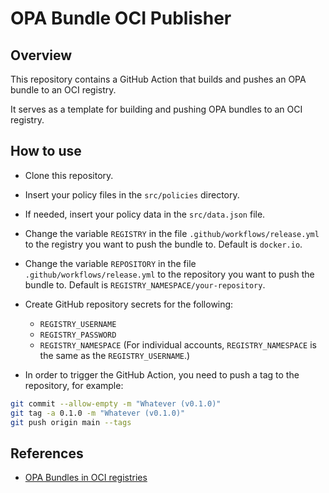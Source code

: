 # OPA Bundle OCI Publisher

## Overview

This repository contains a GitHub Action that builds and pushes an OPA bundle to an OCI registry.

It serves as a template for building and pushing OPA bundles to an OCI registry.

## How to use

- Clone this repository.

- Insert your policy files in the `src/policies` directory.

- If needed, insert your policy data in the `src/data.json` file.

- Change the variable `REGISTRY` in the file `.github/workflows/release.yml` to the registry you want to push the bundle to. Default is `docker.io`.

- Change the variable `REPOSITORY` in the file `.github/workflows/release.yml` to the repository you want to push the bundle to. Default is `REGISTRY_NAMESPACE/your-repository`.

- Create GitHub repository secrets for the following:
    + `REGISTRY_USERNAME`
    + `REGISTRY_PASSWORD`
    + `REGISTRY_NAMESPACE`
(For individual accounts, `REGISTRY_NAMESPACE` is the same as the `REGISTRY_USERNAME`.)

- In order to trigger the GitHub Action, you need to push a tag to the repository, for example:
```bash
git commit --allow-empty -m "Whatever (v0.1.0)"
git tag -a 0.1.0 -m "Whatever (v0.1.0)"
git push origin main --tags
```

## References

- [OPA Bundles in OCI registries](https://www.openpolicyagent.org/docs/latest/management-bundles/#oci-registry)